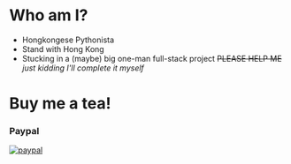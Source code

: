 # Who am I?
- Hongkongese Pythonista
- Stand with Hong Kong
- Stucking in a (maybe) big one-man full-stack project <del>PLEASE HELP ME</del> *just kidding I'll complete it myself*

# Buy me a tea!
### Paypal
[![paypal](https://www.paypalobjects.com/en_US/i/btn/btn_donateCC_LG.gif)](https://www.paypal.com/cgi-bin/webscr?cmd=_s-xclick&hosted_button_id=KXJHS2Z7FTU4J)
